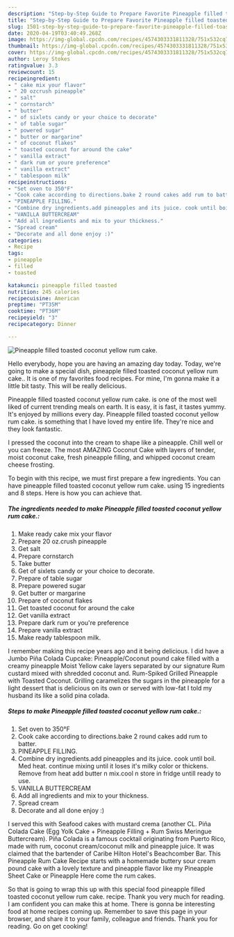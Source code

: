 ```yaml
---
description: "Step-by-Step Guide to Prepare Favorite Pineapple filled toasted coconut yellow rum cake."
title: "Step-by-Step Guide to Prepare Favorite Pineapple filled toasted coconut yellow rum cake."
slug: 1501-step-by-step-guide-to-prepare-favorite-pineapple-filled-toasted-coconut-yellow-rum-cake
date: 2020-04-19T03:40:49.268Z
image: https://img-global.cpcdn.com/recipes/4574303331811328/751x532cq70/pineapple-filled-toasted-coconut-yellow-rum-cake-recipe-main-photo.jpg
thumbnail: https://img-global.cpcdn.com/recipes/4574303331811328/751x532cq70/pineapple-filled-toasted-coconut-yellow-rum-cake-recipe-main-photo.jpg
cover: https://img-global.cpcdn.com/recipes/4574303331811328/751x532cq70/pineapple-filled-toasted-coconut-yellow-rum-cake-recipe-main-photo.jpg
author: Leroy Stokes
ratingvalue: 3.3
reviewcount: 15
recipeingredient:
- " cake mix your flavor"
- " 20 ozcrush pineapple"
- " salt"
- " cornstarch"
- " butter"
- " of sixlets candy or your choice to decorate"
- " of table sugar"
- " powered sugar"
- " butter or margarine"
- " of coconut flakes"
- " toasted coconut for around the cake"
- " vanilla extract"
- " dark rum or youre preference"
- " vanilla extract"
- " tablespoon milk"
recipeinstructions:
- "Set oven to 350°F"
- "Cook cake according to directions.bake 2 round cakes add rum to batter."
- "PINEAPPLE FILLING."
- "Combine dry ingredients.add pineapples and its juice. cook until boil. Med heat. continue mixing until it  loses it&#39;s milky color or thickens. Remove from heat add butter n mix.cool n store in fridge untill ready to use."
- "VANILLA BUTTERCREAM"
- "Add all ingredients and mix to your thickness."
- "Spread cream"
- "Decorate and all done enjoy :)"
categories:
- Recipe
tags:
- pineapple
- filled
- toasted

katakunci: pineapple filled toasted 
nutrition: 245 calories
recipecuisine: American
preptime: "PT35M"
cooktime: "PT36M"
recipeyield: "3"
recipecategory: Dinner

---
```



![Pineapple filled toasted coconut yellow rum cake.](https://img-global.cpcdn.com/recipes/4574303331811328/751x532cq70/pineapple-filled-toasted-coconut-yellow-rum-cake-recipe-main-photo.jpg)

Hello everybody, hope you are having an amazing day today. Today, we're going to make a special dish, pineapple filled toasted coconut yellow rum cake.. It is one of my favorites food recipes. For mine, I'm gonna make it a little bit tasty. This will be really delicious.

Pineapple filled toasted coconut yellow rum cake. is one of the most well liked of current trending meals on earth. It is easy, it is fast, it tastes yummy. It's enjoyed by millions every day. Pineapple filled toasted coconut yellow rum cake. is something that I have loved my entire life. They're nice and they look fantastic.

I pressed the coconut into the cream to shape like a pineapple. Chill well or you can freeze. The most AMAZING Coconut Cake with layers of tender, moist coconut cake, fresh pineapple filling, and whipped coconut cream cheese frosting.


To begin with this recipe, we must first prepare a few ingredients. You can have pineapple filled toasted coconut yellow rum cake. using 15 ingredients and 8 steps. Here is how you can achieve that.

<!--inarticleads1-->

##### The ingredients needed to make Pineapple filled toasted coconut yellow rum cake.:

1. Make ready  cake mix your flavor
1. Prepare  20 oz.crush pineapple
1. Get  salt
1. Prepare  cornstarch
1. Take  butter
1. Get  of sixlets candy or your choice to decorate.
1. Prepare  of table sugar
1. Prepare  powered sugar
1. Get  butter or margarine
1. Prepare  of coconut flakes
1. Get  toasted coconut for around the cake
1. Get  vanilla extract
1. Prepare  dark rum or you&#39;re preference
1. Prepare  vanilla extract
1. Make ready  tablespoon milk.


I remember making this recipe years ago and it being delicious. I did have a Jumbo Piña Colada Cupcake: Pineapple/Coconut pound cake filled with a creamy pineapple Moist Yellow cake layers separated by our signature Rum custard mixed with shredded coconut and. Rum-Spiked Grilled Pineapple with Toasted Coconut. Grilling caramelizes the sugars in the pineapple for a light dessert that is delicious on its own or served with low-fat I told my husband its like a solid pina colada. 

<!--inarticleads2-->

##### Steps to make Pineapple filled toasted coconut yellow rum cake.:

1. Set oven to 350°F
1. Cook cake according to directions.bake 2 round cakes add rum to batter.
1. PINEAPPLE FILLING.
1. Combine dry ingredients.add pineapples and its juice. cook until boil. Med heat. continue mixing until it  loses it&#39;s milky color or thickens. Remove from heat add butter n mix.cool n store in fridge untill ready to use.
1. VANILLA BUTTERCREAM
1. Add all ingredients and mix to your thickness.
1. Spread cream
1. Decorate and all done enjoy :)


I served this with Seafood cakes with mustard crema (another CL. Piña Colada Cake (Egg Yolk Cake + Pineapple Filling + Rum Swiss Meringue Buttercream). Piña Colada is a famous cocktail originating from Puerto Rico, made with rum, coconut cream/coconut milk and pineapple juice. It was claimed that the bartender of Caribe Hilton Hotel&#39;s Beachcomber Bar. This Pineapple Rum Cake Recipe starts with a homemade buttery sour cream pound cake with a lovely texture and pineapple flavor like my Pineapple Sheet Cake or Pineapple Here come the rum cakes. 

So that is going to wrap this up with this special food pineapple filled toasted coconut yellow rum cake. recipe. Thank you very much for reading. I am confident you can make this at home. There is gonna be interesting food at home recipes coming up. Remember to save this page in your browser, and share it to your family, colleague and friends. Thank you for reading. Go on get cooking!
